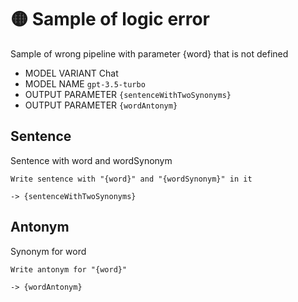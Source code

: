 # 🟡 Sample of logic error

Sample of wrong pipeline with parameter {word} that is not defined

-   MODEL VARIANT Chat
-   MODEL NAME `gpt-3.5-turbo`
-   OUTPUT PARAMETER `{sentenceWithTwoSynonyms}`
-   OUTPUT PARAMETER `{wordAntonym}`

## Sentence

Sentence with word and wordSynonym

```text
Write sentence with "{word}" and "{wordSynonym}" in it
```

`-> {sentenceWithTwoSynonyms}`

## Antonym

Synonym for word

```text
Write antonym for "{word}"
```

`-> {wordAntonym}`
